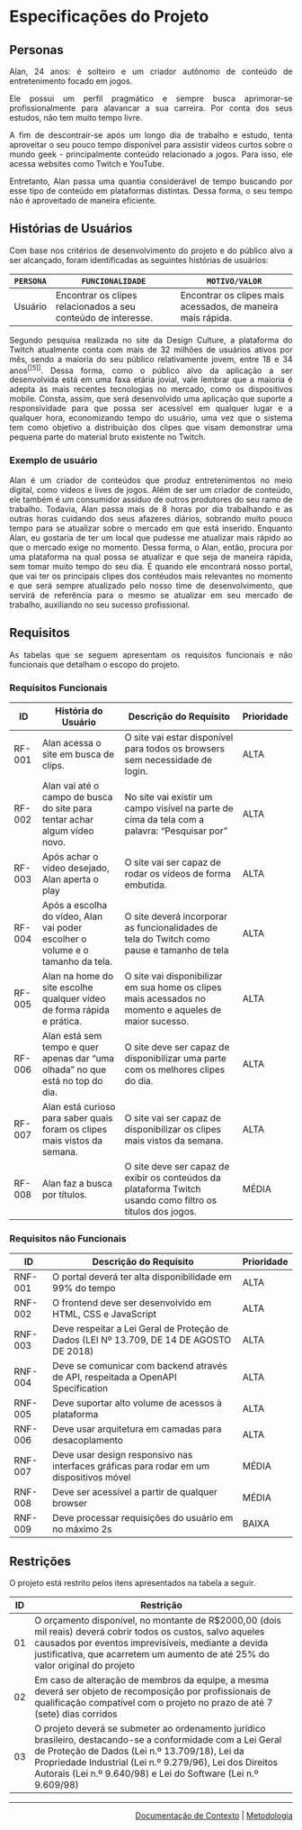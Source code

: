 <div align="justify">

# Especificações do Projeto

## Personas

Alan, 24 anos: é solteiro e um criador autônomo de conteúdo de entretenimento focado em jogos.

Ele possui um perfil pragmático e sempre busca aprimorar-se profissionalmente para alavancar a sua carreira. Por conta dos seus estudos, não tem muito tempo livre.

A fim de descontrair-se após um longo dia de trabalho e estudo, tenta aproveitar o seu pouco tempo disponível para assistir vídeos curtos sobre o mundo geek - principalmente conteúdo relacionado a jogos. Para isso, ele acessa websites como Twitch e YouTube.

Entretanto, Alan passa uma quantia considerável de tempo buscando por esse tipo de conteúdo em plataformas distintas. Dessa forma, o seu tempo não é aproveitado de maneira eficiente.

## Histórias de Usuários

Com base nos critérios de desenvolvimento do projeto e do público alvo a ser alcançado, foram identificadas as seguintes histórias de usuários:

|`PERSONA`|`FUNCIONALIDADE` |`MOTIVO/VALOR`                 |
|--------------------|------------------------------------|----------------------------------------|
|Usuário|Encontrar os clipes relacionados a seu conteúdo de interesse.|Encontrar os clipes mais acessados, de maneira mais rápida.|

Segundo pesquisa realizada no site da Design Culture, a plataforma do Twitch atualmente conta com mais de 32 milhões de usuários ativos por mês, sendo a maioria do seu público relativamente jovem, entre 18 e 34 anos<sup>[[5]]</sup>. Dessa forma, como o público alvo da aplicação a ser desenvolvida está em uma faxa etária jovial, vale lembrar que a maioria é adepta às mais recentes tecnologias no mercado, como os dispositivos mobile. Consta, assim, que será desenvolvido uma aplicação que suporte a responsividade para que possa ser acessível em qualquer lugar e a qualquer hora, economizando tempo do usuário, uma vez que o sistema tem como objetivo a distribuição dos clipes que visam demonstrar uma pequena parte do material bruto existente no Twitch.

### **Exemplo de usuário**
Alan é um criador de conteúdos que produz entretenimentos no meio digital, como vídeos e lives de jogos. Além de ser um criador de conteúdo, ele também é um consumidor assíduo de outros produtores do seu ramo de trabalho. Todavia, Alan passa mais de 8 horas por dia trabalhando e as outras horas cuidando dos seus afazeres diários, sobrando muito pouco tempo para se atualizar sobre o mercado em que está inserido. Enquanto Alan, eu gostaria de ter um local que pudesse me atualizar mais rápido ao que o mercado exige no momento. Dessa forma, o Alan, então, procura por uma plataforma na qual possa se atualizar e que seja de maneira rápida, sem tomar muito tempo do seu dia. É quando ele encontrará nosso portal, que vai ter os principais clipes dos contéudos mais relevantes no momento e que será sempre atualizado pelo nosso time de desenvolvimento, que servirá de referência para o mesmo se atualizar em seu mercado de trabalho, auxiliando no seu sucesso profissional.

## Requisitos

As tabelas que se seguem apresentam os requisitos funcionais e não funcionais que detalham o escopo do projeto.

### Requisitos Funcionais

|ID    | História do Usuário | Descrição do Requisito | Prioridade |
|------|---------------------|------------------------|------------|
|RF-001 | Alan acessa o site em busca de clips. | O site vai estar disponível para todos os browsers sem necessidade de login. | ALTA |
|RF-002 | Alan vai até o campo de busca do site para tentar achar algum vídeo novo. | No site vai existir um campo visível na parte de cima da tela com a palavra: “Pesquisar por” | ALTA |
|RF-003 | Após achar o vídeo desejado, Alan aperta o play | O site vai ser capaz de rodar os vídeos de forma embutida. | ALTA |
|RF-004 | Após a escolha do vídeo, Alan vai poder escolher o volume e o tamanho da tela. | O site deverá incorporar as funcionalidades de tela do Twitch como pause e tamanho de tela | ALTA |
|RF-005 | Alan na home do site escolhe qualquer vídeo de forma rápida e prática. | O site vai disponibilizar em sua home os clipes mais acessados no momento e aqueles de maior sucesso. | ALTA |
|RF-006 | Alan está sem tempo e quer apenas dar “uma olhada” no que está no top do dia. | O site deve ser capaz de disponibilizar uma parte com os melhores clipes do dia. | ALTA |
|RF-007 | Alan está curioso para saber quais foram os clipes mais vistos da semana. | O site vai ser capaz de disponibilizar os clipes mais vistos da semana. | ALTA |
|RF-008 | Alan faz a busca por títulos. | O site deve ser capaz de exibir os conteúdos da plataforma Twitch usando como filtro os títulos dos jogos. | MÉDIA |

### Requisitos não Funcionais

|ID     | Descrição do Requisito  |Prioridade |
|-------|-------------------------|----|
|RNF-001| O portal deverá ter alta disponibilidade em 99% do tempo | ALTA |
|RNF-002| O frontend deve ser desenvolvido em HTML, CSS e JavaScript | ALTA |
|RNF-003| Deve respeitar a Lei Geral de Proteção de Dados (LEI Nº 13.709, DE 14 DE AGOSTO DE 2018) | ALTA |
|RNF-004| Deve se comunicar com backend através de API, respeitada a OpenAPI Specification | ALTA |
|RNF-005| Deve suportar alto volume de acessos à plataforma | ALTA |
|RNF-006| Deve usar arquitetura em camadas para desacoplamento | ALTA |
|RNF-007| Deve usar design responsivo nas interfaces gráficas para rodar em um dispositivos móvel | MÉDIA | 
|RNF-008| Deve ser acessível a partir de qualquer browser | MÉDIA |
|RNF-009| Deve processar requisições do usuário em no máximo 2s |  BAIXA | 

## Restrições

O projeto está restrito pelos itens apresentados na tabela a seguir.

|ID| Restrição                                             |
|--|-------------------------------------------------------| 
|01| O orçamento disponível, no montante de R$2000,00 (dois mil reais) deverá cobrir todos os custos, salvo aqueles causados por eventos imprevisíveis, mediante a devida justificativa, que acarretem um aumento de até 25% do valor original do projeto|
|02| Em caso de alteração de membros da equipe, a mesma deverá ser objeto de recomposição por profissionais de qualificação compatível com o projeto no prazo de até 7 (sete) dias corridos|
|03| O projeto deverá se submeter ao ordenamento jurídico brasileiro, destacando-se a conformidade com a Lei Geral de Proteção de Dados (Lei n.º 13.709/18), Lei da Propriedade Industrial (Lei n.º 9.279/96), Lei dos Direitos Autorais (Lei n.º 9.640/98) e Lei do Software (Lei n.º 9.609/98) |</div>

<hr>

<p align="right"><a href="docs/01-Documentação de Contexto.md">Documentação de Contexto</a> | <a href="docs/03-Metodologia.md">Metodologia</a></p>
